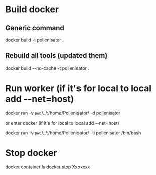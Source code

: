 # Build docker
## Generic command
docker build -t pollenisator .

## Rebuild all tools (updated them)
docker build --no-cache -t pollenisator .

# Run worker (if it's for local to local add --net=host)

docker run -v `pwd`/../:/home/Pollenisator/ -d pollenisator

or enter docker (if it's for local to local add --net=host)

docker run -v `pwd`/../:/home/Pollenisator/ -ti pollenisator /bin/bash

# Stop docker

docker container ls
docker stop Xxxxxxx
